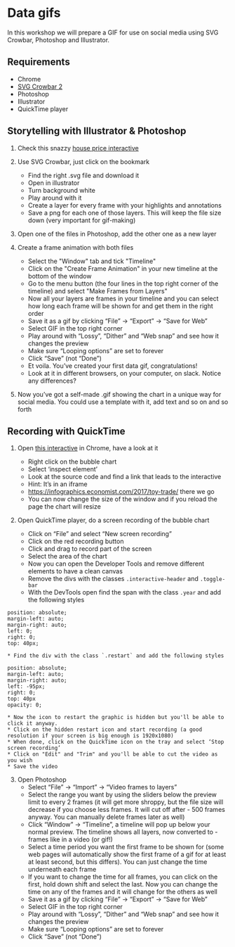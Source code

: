 # Data gifs

In this workshop we will prepare a GIF for use on social media using SVG Crowbar, Photoshop and Illustrator.

## Requirements

* Chrome
* [SVG Crowbar 2](https://nytimes.github.io/svg-crowbar/)
* Photoshop
* Illustrator
* QuickTime player

## Storytelling with Illustrator & Photoshop

1.  Check this snazzy [house price interactive](https://www.economist.com/graphic-detail/2018/02/09/the-economist-house-price-indices)

2.  Use SVG Crowbar, just click on the bookmark
    * Find the right .svg file and download it
    * Open in illustrator
    * Turn background white
    * Play around with it
    * Create a layer for every frame with your highlights and annotations
    * Save a png for each one of those layers. This will keep the file size down (very important for gif-making)

3.  Open one of the files in Photoshop, add the other one as a new layer

4.  Create a frame animation with both files
    * Select the "Window" tab and tick "Timeline"
    * Click on the "Create Frame Animation" in your new timeline at the bottom of the window
    * Go to the menu button (the four lines in the top right corner of the timeline) and select "Make Frames from Layers"
    * Now all your layers are frames in your timeline and you can select how long each frame will be shown for and get them in the right         order
    * Save it as a gif by clicking “File” -> “Export” -> “Save for Web”
    * Select GIF in the top right corner
    * Play around with “Lossy”, “Dither” and “Web snap” and see how it changes the preview
    * Make sure “Looping options” are set to forever
    * Click “Save” (not “Done”)
    * Et voila. You’ve created your first data gif, congratulations!
    * Look at it in different browsers, on your computer, on slack. Notice any differences?

5.  Now you’ve got a self-made .gif showing the chart in a unique way for social media. You could use a template with it, add text and so on and so forth

## Recording with QuickTime

1.  Open [this interactive](https://www.economist.com/graphic-detail/2017/12/25/china-is-still-a-toy-manufacturing-powerhouse) in Chrome, have a look at it

    * Right click on the bubble chart
    * Select ‘inspect element’
    * Look at the source code and find a link that leads to the interactive
    * Hint: It’s in an iframe
    * https://infographics.economist.com/2017/toy-trade/ there we go
    * You can now change the size of the window and if you reload the page the chart will resize

2.  Open QuickTime player, do a screen recording of the bubble chart

    * Click on “File” and select “New screen recording”
    * Click on the red recording button
    * Click and drag to record part of the screen
    * Select the area of the chart
    * Now you can open the Developer Tools and remove different elements to have a clean canvas
	* Remove the divs with the classes `.interactive-header` and `.toggle-bar`
	* With the DevTools open find the span with the class `.year` and add the following styles
```
position: absolute;
margin-left: auto;
margin-right: auto;
left: 0;
right: 0;
top: 40px;
```
	* Find the div with the class `.restart` and add the following styles
```
position: absolute;
margin-left: auto;
margin-right: auto;
left: -95px;
right: 0;
top: 40px
opacity: 0;
```

	* Now the icon to restart the graphic is hidden but you'll be able to click it anyway.
    * Click on the hidden restart icon and start recording (a good resolution if your screen is big enough is 1920x1080)
    * When done, click on the QuickTime icon on the tray and select ‘Stop screen recording’
	* Click on "Edit" and "Trim" and you'll be able to cut the video as you wish
    * Save the video

3.  Open Photoshop
    * Select “File” -> “Import” -> “Video frames to layers”
    * Select the range you want by using the sliders below the preview limit to every 2 frames (it will get more shroppy, but the file           size will decrease if you choose less frames. It will cut off after - 500 frames anyway. You can manually delete frames later as           well)
    * Click “Window” -> “Timeline”, a timeline will pop up below your normal preview. The timeline shows all layers, now converted to -         frames like in a video (or gif!)
    * Select a time period you want the first frame to be shown for (some web pages will automatically show the first frame of a gif for         at least at least second, but this differs). You can just change the time underneath each frame
    * If you want to change the time for all frames, you can click on the first, hold down shift and select the last. Now you can change         the time on any of the frames and it will change for the others as well
    * Save it as a gif by clicking “File” -> “Export” -> “Save for Web”
    * Select GIF in the top right corner
    * Play around with “Lossy”, “Dither” and “Web snap” and see how it changes the preview
    * Make sure “Looping options” are set to forever
    * Click “Save” (not “Done”)
